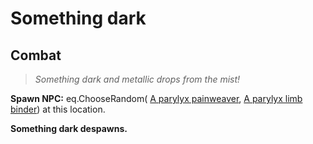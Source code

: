 # Something dark
## Combat

>*Something dark and metallic drops from the mist!*

**Spawn NPC:** eq.ChooseRandom( [A parylyx painweaver](/npc/207302),  [A parylyx limb binder](/npc/207301)) at this location.

**Something dark despawns.**